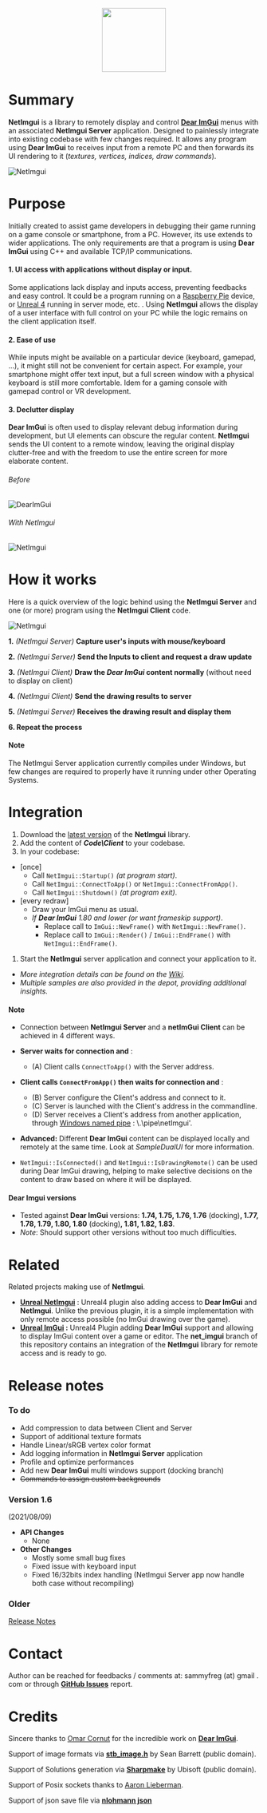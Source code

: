  <p align="center"><img src="https://raw.githubusercontent.com/wiki/sammyfreg/netImgui/Web/img/netImguiLogo.png" width=128 height=128></p>

# Summary
**NetImgui** is a library to remotely display and control **[Dear ImGui](https://github.com/ocornut/imgui)** menus with an associated **NetImgui Server** application. Designed to painlessly integrate into existing codebase with few changes required. It allows any program using **Dear ImGui** to receives input from a remote PC and then forwards its UI rendering to it (*textures, vertices, indices, draw commands*).

![NetImgui](https://raw.githubusercontent.com/wiki/sammyfreg/netImgui/Web/img/netImgui.png)

# Purpose
Initially created to assist game developers in debugging their game running on a game console or smartphone, from a PC. However, its use extends to wider applications. The only requirements are that a program is using **Dear ImGui** using C++ and available TCP/IP communications.

#### 1. UI access with applications without display or input.
Some applications lack display and inputs access, preventing feedbacks and easy control. It could be a program running on a [Raspberry Pie](https://www.raspberrypi.org/products/ "Raspberry Pie") device, or [Unreal 4](https://www.unrealengine.com "Unreal4") running in server mode, etc. . Using **NetImgui** allows the display of a user interface with full control on your PC while the logic remains on the client application itself.


#### 2. Ease of use
While inputs might be available on a particular device (keyboard, gamepad, ...), it might still not be convenient for certain aspect. For example, your smartphone might offer text input, but a full screen window with a physical keyboard is still more comfortable. Idem for a gaming console with gamepad control or VR development.


#### 3. Declutter display
**Dear ImGui** is often used to display relevant debug information during development, but UI elements can obscure the regular content. **NetImgui** sends the UI content to a remote window, leaving the original display clutter-free and with the freedom to use the entire screen for more elaborate content.

###### Before
![DearImGui](https://raw.githubusercontent.com/wiki/sammyfreg/netImgui/Web/img/AppWithoutNetImgui.png)

###### With NetImgui
![NetImgui](https://raw.githubusercontent.com/wiki/sammyfreg/netImgui/Web/img/AppWithNetImguiGif.gif)

# How it works
Here is a quick overview of the logic behind using the **NetImgui Server** and one (or more) program using the **NetImgui Client** code.

![NetImgui](https://raw.githubusercontent.com/wiki/sammyfreg/netImgui/Web/img/NetImguiExplanation.gif)

**1.** *(NetImgui Server)* **Capture user's inputs with mouse/keyboard**

**2.** *(NetImgui Server)* **Send the Inputs to client and request a draw update**

**3.** *(NetImgui Client)* **Draw the *Dear ImGui* content normally** (without need to display on client) 

**4.** *(NetImgui Client)* **Send the drawing results to server**

**5.** *(NetImgui Server)* **Receives the drawing result and display them**

**6. Repeat the process**

#### Note
The NetImgui Server application currently compiles under Windows, but few changes are required to properly have it running under other Operating Systems.

# Integration
1. Download the [latest version](https://github.com/sammyfreg/netImgui/releases "latest version") of the **NetImgui** library.
1. Add the content of ***Code\Client*** to your codebase.
1. In your codebase:
  - [once]
    - Call `NetImgui::Startup()` *(at program start)*.
    - Call `NetImgui::ConnectToApp()` or `NetImgui::ConnectFromApp()`.
    - Call `NetImgui::Shutdown()` *(at program exit)*.
  - [every redraw]
    - Draw your ImGui menu as usual.
    - *If **Dear ImGui** 1.80 and lower (or want frameskip support)*.
      - Replace call to `ImGui::NewFrame()` with `NetImgui::NewFrame()`.
      - Replace call to `ImGui::Render()` / `ImGui::EndFrame()` with `NetImgui::EndFrame()`.
1. Start the **NetImgui** server application and connect your application to it.
- *More integration details can be found on the [Wiki](https://github.com/sammyfreg/netImgui/wiki "Wiki").*
- *Multiple samples are also provided in the depot, providing additional insights.*

#### Note
- Connection between **NetImgui Server** and a **netImGui Client** can be achieved in 4 different ways.
 - **Server waits for connection and** :
   - (A) Client calls `ConnectToApp()` with the Server address.
 - **Client calls `ConnectFromApp()` then waits for connection and** :
   - (B) Server configure the Client's address and connect to it.
   - (C) Server is launched with the Client's address in the commandline.
   - (D) Server receives a Client's address from another application, through [Windows named pipe](https://docs.microsoft.com/en-us/windows/win32/ipc/named-pipes "Windows named pipe") : \\.\pipe\netImgui'.
 
 
- **Advanced:** Different **Dear ImGui** content can be displayed locally and remotely at the same time. Look at *SampleDualUI* for more information.

- `NetImgui::IsConnected()` and `NetImgui::IsDrawingRemote()` can be used during Dear ImGui drawing, helping to make selective decisions on the content to draw based on where it will be displayed.

#### Dear Imgui versions
- Tested against **Dear ImGui** versions: **1.74, 1.75, 1.76, 1.76** (docking)**, 1.77, 1.78, 1.79, 1.80, 1.80** (docking)**, 1.81, 1.82, 1.83**.
- *Note*: Should support other versions without too much difficulties.

# Related
Related projects making use of **NetImgui**.
- **[Unreal NetImgui](https://github.com/sammyfreg/UnrealNetImgui "UnrealNetImgui")** : Unreal4 plugin also adding access to **Dear ImGui** and **NetImgui**. Unlike the previous plugin, it is a simple implementation with only remote access possible (no ImGui drawing over the game).
- **[Unreal ImGui](https://github.com/segross/UnrealImGui/ "UnrealImGui") :** Unreal4 Plugin adding **Dear ImGui** support and allowing to display ImGui content over a game or editor. The **net_imgui** branch of this repository contains an integration of the **NetImgui** library for remote access and is ready to go.

# Release notes
### To do
- Add compression to data between Client and Server
- Support of additional texture formats
- Handle Linear/sRGB vertex color format
- Add logging information in **NetImgui Server** application
- Profile and optimize performances
- Add new **Dear ImGui** multi windows support (docking branch)
- ~~Commands to assign custom backgrounds~~

### Version 1.6
(2021/08/09)
- **API Changes**
  - None
- **Other Changes**
  - Mostly some small bug fixes
  - Fixed issue with keyboard input
  - Fixed 16/32bits index handling (NetImgui Server app now handle both case without recompiling)

### Older
[Release Notes](https://github.com/sammyfreg/netImgui/wiki/Release-notes)

# Contact
Author can be reached for feedbacks / comments at: sammyfreg (at) gmail . com or through **[GitHub Issues](https://github.com/sammyfreg/netImgui/issues "GitHub Issues")** report.

# Credits
Sincere thanks to [Omar Cornut](https://github.com/ocornut/imgui/commits?author=ocornut) for the incredible work on **[Dear ImGui](https://github.com/ocornut/imgui)**.

Support of image formats via [**stb_image.h**](https://github.com/nothings/stb/blob/master/stb_image.h) by Sean Barrett (public domain).

Support of Solutions generation via [**Sharpmake**](https://github.com/ubisoft/Sharpmake) by Ubisoft (public domain).

Support of Posix sockets thanks to [Aaron Lieberman](https://github.com/AaronLieberman).

Support of json save file via [**nlohmann json**](https://github.com/nlohmann/json)